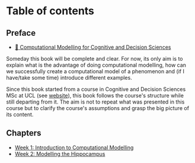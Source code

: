 # Table of contents

## Preface

* [🔭 Computational Modelling for Cognitive and Decision Sciences](README.md)

Someday this book will be complete and clear. For now, its only aim is to explain what is the advantage of doing computational modelling, how can we successfully create a computational model of a phenomenon and (if I have/take some time) introduce different examples.

Since this book started from a course in Cognitive and Decision Sciences MSc at UCL (see [website](https://www.ucl.ac.uk/prospective-students/graduate/taught-degrees/cognitive-and-decision-sciences-msc)), this book follows the course's structure while still departing from it. The aim is not to repeat what was presented in this course but to clarify the course's assumptions and grasp the big picture of its content.

## Chapters

* [Week 1: Introduction to Computational Modelling](chapters/week-1-introduction-to-computational-modelling.md)
* [Week 2: Modelling the Hippocampus](chapters/week-2-modelling-the-hippocampus.md)
